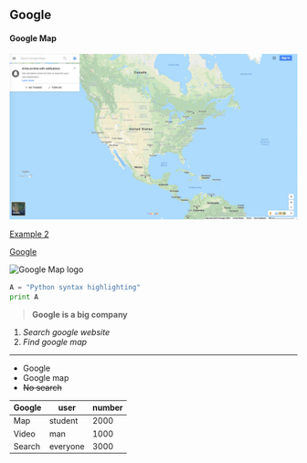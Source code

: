 ## Google

#### Google Map

![Google map](https://github.com/cnhuijiang/Example-1/blob/master/Screen%20Shot%202018-06-14%20at%2010.44.44%20AM.png)

[Example 2](https://github.com/cnhuijiang/Example-1/blob/master/Example-2)

[Google](https://www.google.com)

![Google Map logo](https://encrypted-tbn0.gstatic.com/images?q=tbn:ANd9GcQVMeNOV8xfxYQ6DxnOsVvNH7UfEuNxHVOvThiFiDkHFdYkRtcKVw)

```python
A = "Python syntax highlighting"
print A
```

> **Google is a big company**

1. *Search google website*
2. *Find google map*
***
* Google
* Google map
* ~~No search~~

| Google        | user           | number  |
| ------------- |-------------| -----|
| Map           | student       |  2000 |
| Video         | man           |  1000 |
| Search        | everyone      |  3000 |
